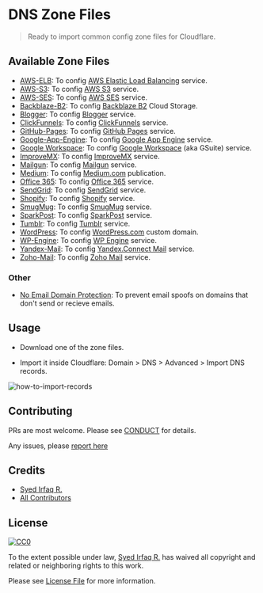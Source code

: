# DNS Zone Files

> Ready to import common config zone files for Cloudflare.

## Available Zone Files

- [AWS-ELB](files/aws-elb.txt): To config [AWS Elastic Load Balancing](https://aws.amazon.com/elasticloadbalancing/) service.
- [AWS-S3](files/aws-s3.txt): To config [AWS S3](https://aws.amazon.com/s3/) service.
- [AWS-SES](files/aws-ses.txt): To config [AWS SES](https://aws.amazon.com/ses/) service.
- [Backblaze-B2](files/backblaze-b2.txt): To config [Backblaze B2](https://www.backblaze.com/b2/cloud-storage.html) Cloud Storage.
- [Blogger](files/blogger.txt): To config [Blogger](https://blogger.com/) service.
- [ClickFunnels](files/clickfunnels.txt): To config [ClickFunnels](https://clickfunnels.com/) service.
- [GitHub-Pages](files/github-pages.txt): To config [GitHub Pages](https://pages.github.com/) service.
- [Google-App-Engine](files/google-app-engine.txt): To config [Google App Engine](https://cloud.google.com/appengine/) service.
- [Google Workspace](files/google-workspace.txt): To config [Google Workspace](https://workspace.google.com/) (aka GSuite) service.
- [ImproveMX](files/improvmx.txt): To config [ImproveMX](https://improvmx.com/) service.
- [Mailgun](files/mailgun.txt): To config [Mailgun](https://www.mailgun.com/) service.
- [Medium](files/medium.txt): To config [Medium.com](https://medium.com/) publication.
- [Office 365](files/office-365.txt): To config [Office 365](https://www.office365.com/) service.
- [SendGrid](files/sendgrid.txt): To config [SendGrid](https://sendgrid.com/) service.
- [Shopify](files/shopify.txt): To config [Shopify](https://shopify.com/) service.
- [SmugMug](files/smugmug.txt): To config [SmugMug](https://smugmug.com/) service.
- [SparkPost](files/sparkpost.txt): To config [SparkPost](https://sparkpost.com/) service.
- [Tumblr](files/tumblr.txt): To config [Tumblr](https://tumblr.com/) service.
- [WordPress](files/wordpress.txt): To config [WordPress.com](https://wordpress.com/) custom domain.
- [WP-Engine](files/wp-engine.txt): To config [WP Engine](https://wpengine.com/) service.
- [Yandex-Mail](files/yandex-mail.txt): To config [Yandex.Connect Mail](https://mail.yandex.com/) service.
- [Zoho-Mail](files/zoho-mail.txt): To config [Zoho Mail](https://www.zoho.com/mail/) service.

### Other

- [No Email Domain Protection](files/no-email-domain-protection.txt): To prevent email spoofs on domains that don't send or recieve emails.

## Usage

- Download one of the zone files.

- Import it inside Cloudflare: Domain > DNS > Advanced > Import DNS records.

![how-to-import-records](https://user-images.githubusercontent.com/1915268/135412732-0495c2a5-03ca-4fbf-b84d-49fc3a335125.gif)

## Contributing

PRs are most welcome. Please see [CONDUCT](CONDUCT.md) for details.

Any issues, please [report here][link-issues]

## Credits

- [Syed Irfaq R.][link-author]
- [All Contributors][link-contributors]

## License

[![CC0](http://i.creativecommons.org/p/zero/1.0/88x31.png)](https://creativecommons.org/publicdomain/zero/1.0/)

To the extent possible under law, [Syed Irfaq R.][link-author] has waived all copyright and related or neighboring rights to this work.

Please see [License File](LICENSE.md) for more information.

[link-author]: https://github.com/irazasyed
[link-issues]: https://github.com/irazasyed/dns-zone-files/issues
[link-contributors]: https://github.com/irazasyed/dns-zone-files/contributors
